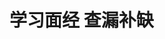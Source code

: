 <!--
 * @Author: ymq
 * @Date: 2021-11-23 18:50:38
 * @LastEditTime: 2021-11-23 18:50:38
 * @LastEditors: ymq
 * @Description: 
-->

# 学习面经 查漏补缺
